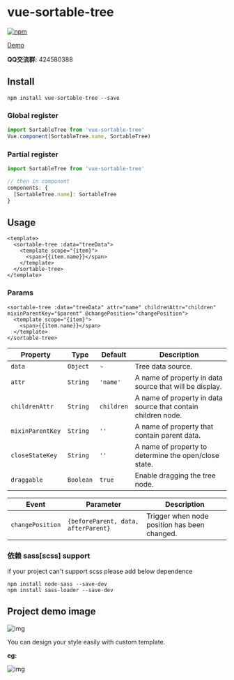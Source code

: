 # vue-sortable-tree
[![npm](https://img.shields.io/npm/v/vue-sortable-tree.svg?style=flat-square)](https://www.npmjs.com/package/vue-sortable-tree)

[Demo](http://examples.itrydo.com/vue-sortable-tree/index.html)

 **QQ交流群:** 424580388

## Install
```
npm install vue-sortable-tree --save
```
### Global register
```javascript
import SortableTree from 'vue-sortable-tree'
Vue.component(SortableTree.name, SortableTree)
```

### Partial register
```javascript
import SortableTree from 'vue-sortable-tree'

// then in component
components: {
  [SortableTree.name]: SortableTree
}
```
## Usage
```vue
<template>
  <sortable-tree :data="treeData">
    <template scope="{item}">
      <span>{{item.name}}</span>
    </template>
  </sortable-tree>
</template>
```

### Params
```vue
<sortable-tree :data="treeData" attr="name" childrenAttr="children" mixinParentKey="$parent" @changePosition="changePosition">
  <template scope="{item}">
    <span>{{item.name}}</span>
  </template>
</sortable-tree>
```

Property | Type | Default | Description
-------- | ---- | ------- | -----------
`data` | `Object` | - | Tree data source.
`attr` | `String` | `'name'` | A name of property in data source that will be display.
`childrenAttr` | `String` | `children` | A name of property in data source that contain children node.
`mixinParentKey` | `String` | `''` | A name of property that contain parent data.
`closeStateKey` | `String` | `''` | A name of property to determine the open/close state.
`draggable` | `Boolean` | `true` | Enable dragging the tree node.

Event | Parameter | Description
----- | --------- | -----------
`changePosition` | `{beforeParent, data, afterParent}` | Trigger when node position has been changed.


### 依赖 sass[scss] support
if your project can't support scss  please add below dependence

```
npm install node-sass --save-dev
npm install sass-loader --save-dev
```

## Project demo image
![img](./example/src/assets/tree.png)

You can design your style easily with custom template.

**eg:**

![img](./example/src/assets/tree-ext.png)
